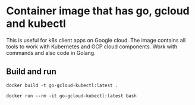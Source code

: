 # Container image that has go, gcloud and kubectl

This is useful for k8s client apps on Google cloud. The image contains all tools to work with Kubernetes and GCP cloud components. Work with commands and also code in Golang.

## Build and run

```
docker build -t go-gcloud-kubectl:latest .

docker run --rm -it go-gcloud-kubectl:latest bash
```
